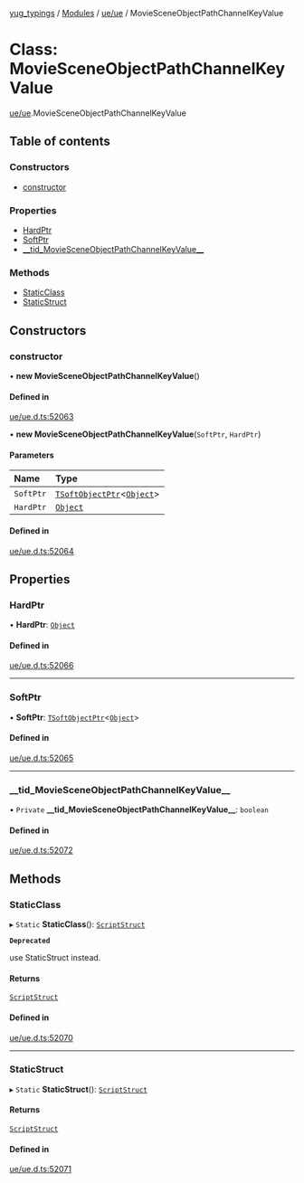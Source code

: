 [yug_typings](../README.md) / [Modules](../modules.md) / [ue/ue](../modules/ue_ue.md) / MovieSceneObjectPathChannelKeyValue

# Class: MovieSceneObjectPathChannelKeyValue

[ue/ue](../modules/ue_ue.md).MovieSceneObjectPathChannelKeyValue

## Table of contents

### Constructors

- [constructor](ue_ue.MovieSceneObjectPathChannelKeyValue.md#constructor)

### Properties

- [HardPtr](ue_ue.MovieSceneObjectPathChannelKeyValue.md#hardptr)
- [SoftPtr](ue_ue.MovieSceneObjectPathChannelKeyValue.md#softptr)
- [\_\_tid\_MovieSceneObjectPathChannelKeyValue\_\_](ue_ue.MovieSceneObjectPathChannelKeyValue.md#__tid_moviesceneobjectpathchannelkeyvalue__)

### Methods

- [StaticClass](ue_ue.MovieSceneObjectPathChannelKeyValue.md#staticclass)
- [StaticStruct](ue_ue.MovieSceneObjectPathChannelKeyValue.md#staticstruct)

## Constructors

### constructor

• **new MovieSceneObjectPathChannelKeyValue**()

#### Defined in

[ue/ue.d.ts:52063](https://github.com/YugMetaverse/yug_typings/blob/25cad34/ue/ue.d.ts#L52063)

• **new MovieSceneObjectPathChannelKeyValue**(`SoftPtr`, `HardPtr`)

#### Parameters

| Name | Type |
| :------ | :------ |
| `SoftPtr` | [`TSoftObjectPtr`](../modules/ue_puerts.md#tsoftobjectptr)<[`Object`](ue_ue.Object.md)\> |
| `HardPtr` | [`Object`](ue_ue.Object.md) |

#### Defined in

[ue/ue.d.ts:52064](https://github.com/YugMetaverse/yug_typings/blob/25cad34/ue/ue.d.ts#L52064)

## Properties

### HardPtr

• **HardPtr**: [`Object`](ue_ue.Object.md)

#### Defined in

[ue/ue.d.ts:52066](https://github.com/YugMetaverse/yug_typings/blob/25cad34/ue/ue.d.ts#L52066)

___

### SoftPtr

• **SoftPtr**: [`TSoftObjectPtr`](../modules/ue_puerts.md#tsoftobjectptr)<[`Object`](ue_ue.Object.md)\>

#### Defined in

[ue/ue.d.ts:52065](https://github.com/YugMetaverse/yug_typings/blob/25cad34/ue/ue.d.ts#L52065)

___

### \_\_tid\_MovieSceneObjectPathChannelKeyValue\_\_

• `Private` **\_\_tid\_MovieSceneObjectPathChannelKeyValue\_\_**: `boolean`

#### Defined in

[ue/ue.d.ts:52072](https://github.com/YugMetaverse/yug_typings/blob/25cad34/ue/ue.d.ts#L52072)

## Methods

### StaticClass

▸ `Static` **StaticClass**(): [`ScriptStruct`](ue_ue.ScriptStruct.md)

**`Deprecated`**

use StaticStruct instead.

#### Returns

[`ScriptStruct`](ue_ue.ScriptStruct.md)

#### Defined in

[ue/ue.d.ts:52070](https://github.com/YugMetaverse/yug_typings/blob/25cad34/ue/ue.d.ts#L52070)

___

### StaticStruct

▸ `Static` **StaticStruct**(): [`ScriptStruct`](ue_ue.ScriptStruct.md)

#### Returns

[`ScriptStruct`](ue_ue.ScriptStruct.md)

#### Defined in

[ue/ue.d.ts:52071](https://github.com/YugMetaverse/yug_typings/blob/25cad34/ue/ue.d.ts#L52071)
